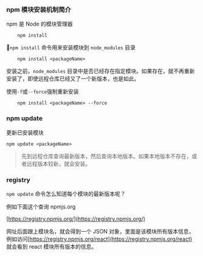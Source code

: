 ### npm 模块安装机制简介

npm 是 Node 的模块管理器

```
    npm install
```

`npm install` 命令用来安装模块到 `node_modules` 目录
```
    npm install <packageName>
```

安装之前，`node_modules` 目录中是否已经存在指定模块。如果存在，就不再重新安装了，即使远程仓库已经又了一个新版本，也是如此。

使用`-f`或`--force`强制重新安装
```
    npm install <packageName> --force
```
### npm update

更新已安装模块
```
npm update <packageName>
```

> 先到远程仓库查询最新版本，然后查询本地版本。如果本地版本不存在，或者远程版本较新，就会安装。

### registry
`npm update` 命令怎么知道每个模块的最新版本呢？

例如下面这个查询 npmjs.org 

[https://registry.npmjs.org/](https://registry.npmjs.org/)

网址后面跟上模块名，就会得到一个 JSON 对象，里面是该模块所有版本信息，例如访问[https://registry.npmjs.org/react](https://registry.npmjs.org/react) 就会看到 react 模块所有版本的信息。

